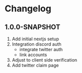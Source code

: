 # Changelog

## 1.0.0-SNAPSHOT

1. Add initial nextjs setup
2. Integration discord auth
   - integrate twitter auth
   - link accounts
3. Adjust to client side verification
4. Add twitter claim page